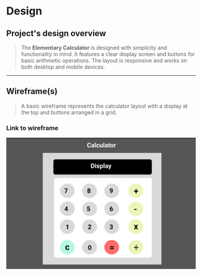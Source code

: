 # Design

## Project's design overview

> The **Elementary Calculator** is designed with simplicity and functionality in mind. It features a clear display screen and buttons for basic arithmetic operations. The layout is responsive and works on both desktop and mobile devices.

---

## Wireframe(s)

> A basic wireframe represents the calculator layout with a display at the top and buttons arranged in a grid.

### Link to wireframe

![View Wireframe](./calculator_wireframe.png)
